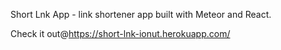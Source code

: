 Short Lnk App - link shortener app built with Meteor and React.

Check it out@https://short-lnk-ionut.herokuapp.com/
